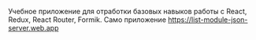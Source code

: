 Учебное приложение для отработки базовых навыков работы с React, Redux, React Router, Formik.
Само приложение https://list-module-json-server.web.app
